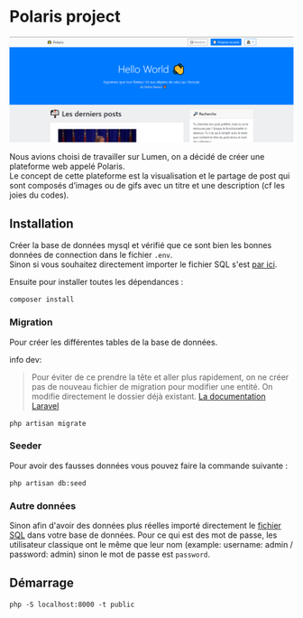# Polaris project

<div align="center">
    <p>
        <img src="./public/assets/image/interface.png" alt="interface" />
    </p>
</div>

Nous avions choisi de travailler sur Lumen, on a décidé de créer une plateforme web appelé Polaris. </br>
Le concept de cette plateforme est la visualisation et le partage de post qui sont composés d’images ou de gifs avec un titre et une description (cf les joies du codes). 

## Installation

Créer la base de données mysql et vérifié que ce sont bien les bonnes données de connection dans le fichier `.env`. </br>
Sinon si vous souhaitez directement importer le fichier SQL s'est [par ici](#autre-données).

Ensuite pour installer toutes les dépendances :

```
composer install
```

### Migration

Pour créer les différentes tables de la base de données.

info dev: 
> Pour éviter de ce prendre la tête et aller plus rapidement, on ne créer pas de nouveau fichier de migration pour modifier une entité.
On modifie directement le dossier déjà existant.
[La documentation Laravel](https://laravel.com/docs/8.x/migrations)

```
php artisan migrate
```

### Seeder

Pour avoir des fausses données vous pouvez faire la commande suivante :

```
php artisan db:seed
```

### Autre données

Sinon afin d'avoir des données plus réelles importé directement le [fichier SQL](https://github.com/AH-REM/Polaris/releases/download/v1.0/database.sql) dans votre base de données.
Pour ce qui est des mot de passe, les utilisateur classique ont le même que leur nom (example: username: admin / password: admin) sinon le mot de passe est `password`.

## Démarrage

```
php -S localhost:8000 -t public
```
